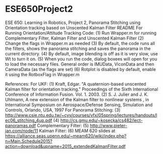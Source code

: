 # ESE650Project2
ESE 650: Learning in Robotics, Project 2, Panorama Stitching using Orientation tracking based on Unscented Kalman Filter
README For Running Orientation/Attitude Tracking Code:
(1) Run Wrapper.m for running Complementary Filter, Kalman Filter and Unscented Kalman Filter
(2) Change the flags in Wrapper.m as needed
(3) By default, the code runs all the filters, shows the panorama stitching and saves the panorama in the current directory.
(4) By default, image blending is off as it is very slow, use Wt to turn it on.
(5) When you run the code, dialog boxees will open for you to load the necessary files. General order is IMUData, ViconData and then CameraData (as the flags are set)
(6) Rotplot is disabled by default, enable it using the RotboxFlag in Wrapper.m

References:
For UKF:
(1) Kraft, Edgar. "A quaternion-based unscented Kalman filter for orientation tracking." Proceedings of the Sixth International Conference of Information Fusion. Vol. 1. 2003.
(2) S.  J.  Julier  and  J.  K.  Uhlmann, A  new  extension  of the Kalman filter to nonlinear systems , in International Symposium  on  Aerospace/Defense  Sensing,  Simulation and Controls, Orlando, USA, 1997
For Panorama Stitching:
(3) http://www.csie.ntu.edu.tw/~cyy/courses/vfx/05spring/lectures/handouts/lec06_stitching_4up.pdf
(4) http://cs.gmu.edu/~kosecka/cs482/lect-panoramas.pdf
Complementary Filter:
(5) http://www.pieter-jan.com/node/11
Kalman Filter:
(6) MEAM 620 slides at https://alliance.seas.upenn.edu/~meam620/wiki/index.php?n=Main.Schedule2015?action=download&upname=2015_extendedKalmanFilter.pdf
